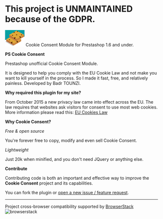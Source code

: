 # This project is UNMAINTAINED because of the GDPR. 

![logo module](https://github.com/FantasiaMoon/PS-CookieConsent/blob/master/logo.png) Cookie Consent Module for Prestashop 1.6 and under.

**PS Cookie Consent**

Prestashop unofficial Cookie Consent Module.

It is designed to help you comply with the EU Cookie Law and not make you want to kill yourself in the process. So I made it fast, free, and relatively painless.
Developed by Badr TOUNZI.

**Why required this plugin for my site?**

From October 2015 a new privacy law came into effect across the EU. The law requires that websites ask visitors for consent to use most web cookies.
More information please read this: [EU Cookies Law](http://ec.europa.eu/ipg/basics/legal/cookies/index_en.htm)

**Why Cookie Consent?**

*Free & open source*

You're forever free to copy, modify and even sell Cookie Consent.

*Lightweight*

Just 20k when minified, and you don't need JQuery or anything else.

**Contribute**

Contributing code is both an important and effective way to improve the **Cookie Consent** project and its capabilities.

You can fork the plugin or [open a new issue / feature request](https://github.com/FantasiaMoon/PS-CookieConsent/issues).

---------------------------------------------------------------------------------------------------------------------

Project cross-browser compatibility supported by [BrowserStack](https://browserstack.com)       
![browserstack](https://boostio.fr/assets/images/browserstack.png)
